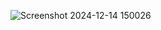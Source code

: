![Screenshot 2024-12-14 150026](https://github.com/user-attachments/assets/2db8aac6-7b82-493d-8018-987756a3497a)
